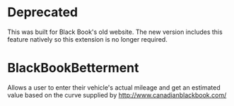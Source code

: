 # Deprecated
This was built for Black Book's old website.  The new version includes this feature natively so this extension is no longer required.

# BlackBookBetterment
Allows a user to enter their vehicle's actual mileage and get an estimated value based on the curve supplied by http://www.canadianblackbook.com/ 
